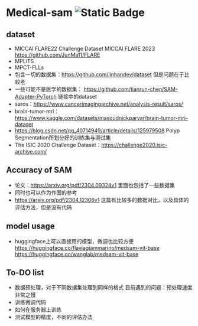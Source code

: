 # Medical-sam ![Static Badge](https://img.shields.io/badge/Python-blue)


## dataset
* MICCAI FLARE22 Challenge Dataset        MICCAI FLARE 2023        https://github.com/JunMa11/FLARE
* MPLiTS
* MPCT-FLLs
* 包含一切的数据集：https://github.com/linhandev/dataset 但是问题在于比较老
* 一些可能不是医学的数据集： https://github.com/tianrun-chen/SAM-Adapter-PyTorch 链接中的dataset
* saros：https://www.cancerimagingarchive.net/analysis-result/saros/
* brain-tumor-mri： https://www.kaggle.com/datasets/masoudnickparvar/brain-tumor-mri-dataset
* https://blog.csdn.net/qq_40714949/article/details/125979508 Polyp Segmentation所划分好的训练集与测试集
* The ISIC 2020 Challenge Dataset：https://challenge2020.isic-archive.com/


## Accuracy of SAM
* 论文：https://arxiv.org/pdf/2304.09324v1 里面也包括了一些数据集
* 同时也可以作为作图的参考
* https://arxiv.org/pdf/2304.12306v1 这篇有比较多的数据对比，以及具体的评估方法，但是没有代码

## model usage
* huggingface上可以直接用的模型，微调也比较方便 https://huggingface.co/flaviagiammarino/medsam-vit-base   https://huggingface.co/wanglab/medsam-vit-base

## To-DO list
* 数据预处理，对于不同数据集处理到同样的格式  目前遇到的问题：预处理速度非常之慢
* 训练微调代码
* 如何在服务器上训练
* 测试模型的精度，不同的评估办法
